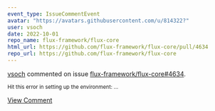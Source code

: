 ```yaml
---
event_type: IssueCommentEvent
avatar: "https://avatars.githubusercontent.com/u/814322?"
user: vsoch
date: 2022-10-01
repo_name: flux-framework/flux-core
html_url: https://github.com/flux-framework/flux-core/pull/4634
repo_url: https://github.com/flux-framework/flux-core
---
```


<a href='https://github.com/vsoch' target='_blank'>vsoch</a> commented on issue <a href='https://github.com/flux-framework/flux-core/pull/4634' target='_blank'>flux-framework/flux-core#4634</a>.

<small>Hit this error in setting up the environment:...</small>

<a href='https://github.com/flux-framework/flux-core/pull/4634' target='_blank'>View Comment</a>